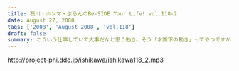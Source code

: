 ```yaml
---
title: 石川・ホンマ・ぶるんのBe-SIDE Your Life! vol.118-2
date: August 27, 2008
tags: ['2008', 'August 2008', 'vol.118']
draft: false
summary: こういう仕事していて大事だなと思う動き。そう「水面下の動き」ってやつですが、これだけ少人数でやっている番組を少人数の中でダマし合う。水面下の三ヶ月間。※関西地方で「もっとビーサイ２００８」の参加に迷っているアナタ！！そろそろ締め切りですよ〜〜〜〜NAMAE
---
```


http://project-phi.ddo.jp/ishikawa/ishikawa118_2.mp3